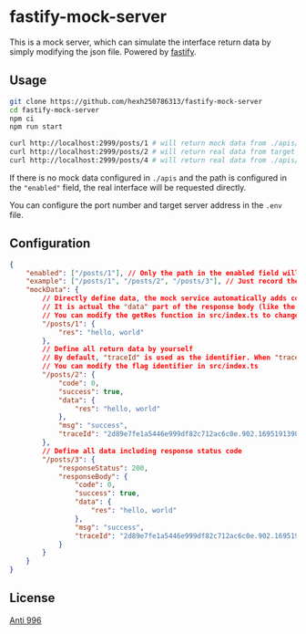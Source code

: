 # fastify-mock-server

This is a mock server, which can simulate the interface return data by simply modifying the json file. Powered by [fastify](https://www.fastify.io/).

## Usage

```bash
git clone https://github.com/hexh250786313/fastify-mock-server
cd fastify-mock-server
npm ci
npm run start
```

```bash
curl http://localhost:2999/posts/1 # will return mock data from ./apis/apis-1.jsonc
curl http://localhost:2999/posts/2 # will return real data from target server
curl http://localhost:2999/posts/4 # will return real data from ./apis/apis-2.jsonc
```

If there is no mock data configured in `./apis` and the path is configured in the `"enabled"` field, the real interface will be requested directly.

You can configure the port number and target server address in the `.env` file.

## Configuration

```json
{
    "enabled": ["/posts/1"], // Only the path in the enabled field will be mocked
    "example": ["/posts/1", "/posts/2", "/posts/3"], // Just record the path, no actual effect
    "mockData": {
        // Directly define data, the mock service automatically adds code, success, msg, traceId
        // It is actual the "data" part of the response body (like the "data" in the "/posts/2" example below), other parts are added automatically
        // You can modify the getRes function in src/index.ts to change this structure
        "/posts/1": {
            "res": "hello, world"
        },
        // Define all return data by yourself
        // By default, "traceId" is used as the identifier. When "traceId" exists, the default structure will not be added automatically.
        // You can modify the flag identifier in src/index.ts
        "/posts/2": {
            "code": 0,
            "success": true,
            "data": {
                "res": "hello, world"
            },
            "msg": "success",
            "traceId": "2d89e7fe1a5446e999df82c712ac6c0e.902.16951913902842587"
        },
        // Define all data including response status code
        "/posts/3": {
            "responseStatus": 200,
            "responseBody": {
                "code": 0,
                "success": true,
                "data": {
                    "res": "hello, world"
                },
                "msg": "success",
                "traceId": "2d89e7fe1a5446e999df82c712ac6c0e.902.16951913902842587"
            }
        }
    }
}
```

## License

[Anti 996](https://github.com/hexh250786313/fastify-mock-server/blob/master/LICENSE)
